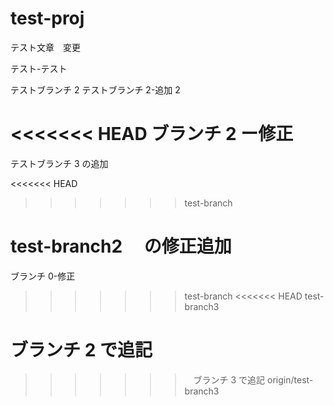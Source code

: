 # test-proj

テスト文章　変更

テスト-テスト

テストブランチ 2
テストブランチ 2-追加 2

<<<<<<< HEAD
ブランチ 2 ー修正
=======
テストブランチ 3 の追加

<<<<<<< HEAD

> > > > > > > test-branch

# test-branch2 　の修正追加

ブランチ 0-修正

> > > > > > > test-branch
<<<<<<< HEAD
> > > > > > > test-branch3

ブランチ 2 で追記
=======
> > > > > > > 　ブランチ 3 で追記
>>>>>>> origin/test-branch3
